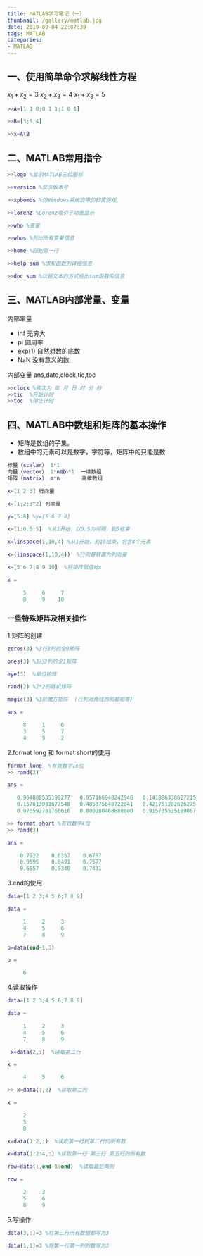 ```yaml
---
title: MATLAB学习笔记（一）
thumbnail: /gallery/matlab.jpg
date: 2019-09-04 22:07:39
tags: MATLAB
categories: 
- MATLAB 
---
```

## 一、使用简单命令求解线性方程
$x_{1}+x_{2}=3$
$x_{2}+x_{3}=4$
$x_1+x_3=5$
```matlab
>>A=[1 1 0;0 1 1;1 0 1]

>>B=[3;5;4]

>>x=A\B
```

<!--more-->
## 二、MATLAB常用指令

```matlab
>>logo %显示MATLAB三位图标

>>version %显示版本号

>>xpbombs %仿Windows系统自带的扫雷游戏

>>lorenz %Lorenz吸引子动画显示
```


```matlab
>>who %变量

>>whos %列出所有变量信息

>>home %回到第一行

>>help sum %求和函数的详细信息

>>doc sum %以超文本的方式给出sum函数的信息
```

## 三、MATLAB内部常量、变量
内部常量
- inf     无穷大
- pi      圆周率
- exp(1)  自然对数的底数
- NaN     没有意义的数

内部变量
ans,date,clock,tic,toc
```matlab
>>clock %依次为 年 月 日 时 分 秒
>>tic  %开始计时
>>toc  %停止计时
```

## 四、MATLAB中数组和矩阵的基本操作
- 矩阵是数组的子集。
- 数组中的元素可以是数字，字符等，矩阵中的只能是数
```matlab
标量（scalar） 1*1 
向量（vector） 1*n或n*1  一维数组
矩阵（matrix） m*n       高维数组

x=[1 2 3] 行向量

x=[1;2;3^2] 列向量

y=[5:8] %y=[5 6 7 8]

x=[1:0.5:5]  %从1开始，以0.5为间隔，到5结束

x=linspace(1,10,4) %从1开始，到10结束，包含4个元素

x=(linspace(1,10,4))' %行向量转置为列向量

x=[5 6 7;8 9 10]  %将矩阵赋值给x

x =

     5     6     7
     8     9    10

```

### 一些特殊矩阵及相关操作
1.矩阵的创建
```matlab
zeros(3) %3行3列的全0矩阵

ones(3) %3行3列的全1矩阵

eye(3)  %单位矩阵

rand(2) %2*2的随机矩阵

magic(3) %3阶魔方矩阵  (行列对角线的和都相等)

ans =

     8     1     6
     3     5     7
     4     9     2
```

2.format long 和 format short的使用
```matlab
format long  %有效数字16位
>> rand(3)

ans =

   0.964888535199277   0.957166948242946   0.141886338627215
   0.157613081677548   0.485375648722841   0.421761282626275
   0.970592781760616   0.800280468888800   0.915735525189067

>> format short %有效数字4位
>> rand(3)

ans =

    0.7922    0.0357    0.6787
    0.9595    0.8491    0.7577
    0.6557    0.9340    0.7431
```
3.end的使用
```matlab
data=[1 2 3;4 5 6;7 8 9]

data =

     1     2     3
     4     5     6
     7     8     9

p=data(end-1,3)

p =

     6
```

4.读取操作

```matlab
data=[1 2 3;4 5 6;7 8 9]

data =

     1     2     3
     4     5     6
     7     8     9

 x=data(2,:)  %读取第二行

x =

     4     5     6

>> x=data(:,2)  %读取第二列

x =

     2
     5
     8

x=data(1:2,:)  %读取第一行到第二行的所有数

x=data(1:2:4,:) %读取第一行 第三行 第五行的所有数

row=data(:,end-1:end)  %读取最后两列

row =

     2     3
     5     6
     8     9

```


5.写操作
```matlab
data(3,:)=3 %将第三行所有数据都写为3

data(1,1)=3 %将第一行第一列的数写为3

```
